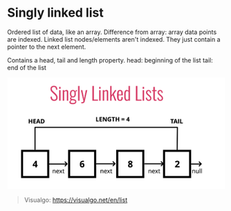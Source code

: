 # Singly linked list
Ordered list of data, like an array. Difference from array: array data points are indexed.
Linked list nodes/elements aren't indexed. They just contain a pointer to the next element.

Contains a head, tail and length property.
head: beginning of the list
tail: end of the list

![Singly Linked list](assets/pics/singly_linked_list.png)

> Visualgo: https://visualgo.net/en/list